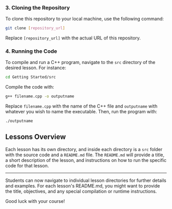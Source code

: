 


### 3. Cloning the Repository

To clone this repository to your local machine, use the following command:

```bash
git clone [repository_url]
```

Replace `[repository_url]` with the actual URL of this repository.

### 4. Running the Code

To compile and run a C++ program, navigate to the `src` directory of the desired lesson. For instance:

```bash
cd Getting Started/src
```

Compile the code with:

```bash
g++ filename.cpp -o outputname
```

Replace `filename.cpp` with the name of the C++ file and `outputname` with whatever you wish to name the executable. Then, run the program with:

```bash
./outputname
```

## Lessons Overview

Each lesson has its own directory, and inside each directory is a `src` folder with the source code and a `README.md` file. The `README.md` will provide a title, a short description of the lesson, and instructions on how to run the specific code for that lesson.

---

Students can now navigate to individual lesson directories for further details and examples. For each lesson's README.md, you might want to provide the title, objectives, and any special compilation or runtime instructions. 

Good luck with your course!